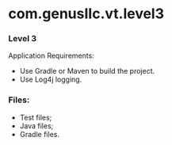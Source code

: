 # com.genusIIc.vt.level3

### Level 3

Application Requirements:
* Use Gradle or Maven to build the project.
* Use Log4j logging.

### Files:

* Test files;
* Java files;
* Gradle files.
